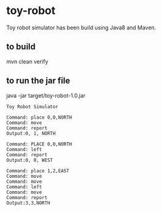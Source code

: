 # toy-robot

Toy robot simulator has been build using Java8 and Maven.

## to build
mvn clean verify

## to run the jar file
java -jar target/toy-robot-1.0.jar

```
Toy Robot Simulator

Command: place 0,0,NORTH
Command: move
Command: report
Output:0, 1, NORTH

Command: PLACE 0,0,NORTH
Command: left
Command: report
Output:0, 0, WEST

Command: place 1,2,EAST
Command: move
Command: move
Command: left
Command: move
Command: report
Output:3,3,NORTH
```
